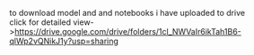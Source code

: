 to download model and and notebooks i have uploaded to drive           
click for detailed view->https://drive.google.com/drive/folders/1cl_NWVaIr6ikTah1B6-qlWp2vQNikJ1y?usp=sharing
